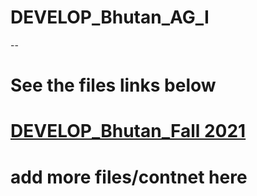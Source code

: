 # DEVELOP_Bhutan_AG_I
--
# See the files links below
##
# [DEVELOP_Bhutan_Fall 2021](https://drive.google.com/drive/folders/19zDLUAnEqCeM5EiNtgeflMZl384gb5u4?usp=sharing)
# add more files/contnet here 
